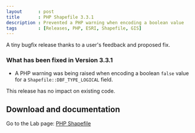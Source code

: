```yaml
---
layout      : post
title       : PHP Shapefile 3.3.1
description : Prevented a PHP warning when encoding a boolean value
tags        : [Releases, PHP, ESRI, Shapefile, GIS]
---
```



A tiny bugfix release thanks to a user's feedback and proposed fix.


### What has been fixed in Version 3.3.1
- A PHP warning was being raised when encoding a boolean `false` value for a `Shapefile::DBF_TYPE_LOGICAL` field.


This release has no impact on existing code.

  
## Download and documentation

Go to the Lab page: [PHP Shapefile](/labs/php-shapefile/)

